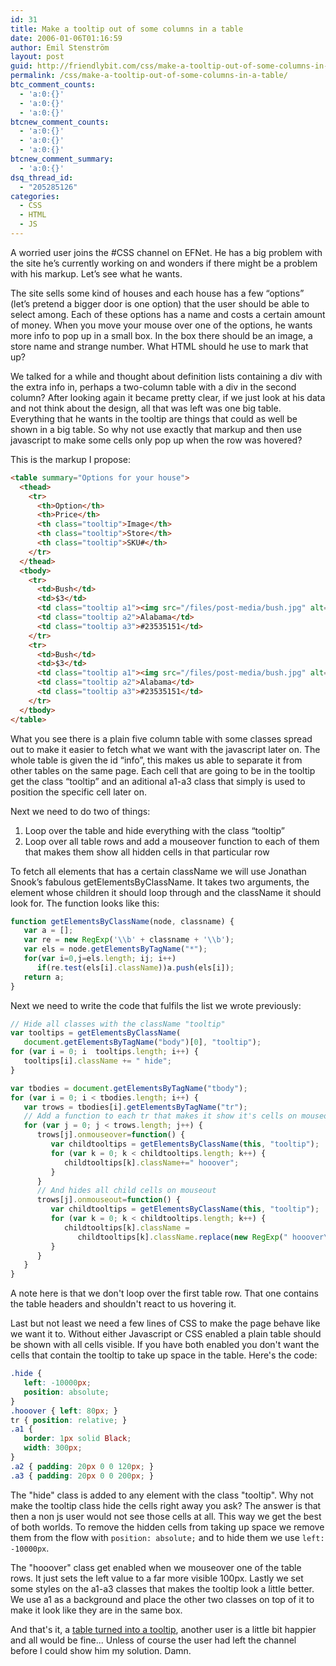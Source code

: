 ```yaml
---
id: 31
title: Make a tooltip out of some columns in a table
date: 2006-01-06T01:16:59
author: Emil Stenström
layout: post
guid: http://friendlybit.com/css/make-a-tooltip-out-of-some-columns-in-a-table/
permalink: /css/make-a-tooltip-out-of-some-columns-in-a-table/
btc_comment_counts:
  - 'a:0:{}'
  - 'a:0:{}'
  - 'a:0:{}'
btcnew_comment_counts:
  - 'a:0:{}'
  - 'a:0:{}'
  - 'a:0:{}'
btcnew_comment_summary:
  - 'a:0:{}'
dsq_thread_id:
  - "205285126"
categories:
  - CSS
  - HTML
  - JS
---
```

A worried user joins the #CSS channel on EFNet. He has a big problem with the site he&#8217;s currently working on and wonders if there might be a problem with his markup. Let&#8217;s see what he wants.

The site sells some kind of houses and each house has a few &#8220;options&#8221; (let&#8217;s pretend a bigger door is one option) that the user should be able to select among. Each of these options has a name and costs a certain amount of money. When you move your mouse over one of the options, he wants more info to pop up in a small box. In the box there should be an image, a store name and strange number. What HTML should he use to mark that up?

We talked for a while and thought about definition lists containing a div with the extra info in, perhaps a two-column table with a div in the second column? After looking again it became pretty clear, if we just look at his data and not think about the design, all that was left was one big table. Everything that he wants in the tooltip are things that could as well be shown in a big table. So why not use exactly that markup and then use javascript to make some cells only pop up when the row was hovered?

This is the markup I propose:

```html
<table summary="Options for your house">
  <thead>
    <tr>
      <th>Option</th>
      <th>Price</th>
      <th class="tooltip">Image</th>
      <th class="tooltip">Store</th>
      <th class="tooltip">SKU#</th>
    </tr>
  </thead>
  <tbody>
    <tr>
      <td>Bush</td>
      <td>$3</td>
      <td class="tooltip a1"><img src="/files/post-media/bush.jpg" alt="An alabama bush"></td>
      <td class="tooltip a2">Alabama</td>
      <td class="tooltip a3">#23535151</td>
    </tr>
    <tr>
      <td>Bush</td>
      <td>$3</td>
      <td class="tooltip a1"><img src="/files/post-media/bush.jpg" alt="An alabama bush"></td>
      <td class="tooltip a2">Alabama</td>
      <td class="tooltip a3">#23535151</td>
    </tr>
  </tbody>
</table>
```

What you see there is a plain five column table with some classes spread out to make it easier to fetch what we want with the javascript later on. The whole table is given the id &#8220;info&#8221;, this makes us able to separate it from other tables on the same page. Each cell that are going to be in the tooltip get the class &#8220;tooltip&#8221; and an aditional a1-a3 class that simply is used to position the specific cell later on.

Next we need to do two of things:

  1. Loop over the table and hide everything with the class &#8220;tooltip&#8221;
  2. Loop over all table rows and add a mouseover function to each of them that makes them show all hidden cells in that particular row

To fetch all elements that has a certain className we will use Jonathan Snook&#8217;s fabulous getElementsByClassName. It takes two arguments, the element whose children it should loop through and the className it should look for. The function looks like this:

```js
function getElementsByClassName(node, classname) {
   var a = [];
   var re = new RegExp('\\b' + classname + '\\b');
   var els = node.getElementsByTagName("*");
   for(var i=0,j=els.length; ij; i++)
      if(re.test(els[i].className))a.push(els[i]);
   return a;
}
```

Next we need to write the code that fulfils the list we wrote previously:

```js
// Hide all classes with the className "tooltip"
var tooltips = getElementsByClassName(
   document.getElementsByTagName("body")[0], "tooltip");
for (var i = 0; i  tooltips.length; i++) {
   tooltips[i].className += " hide";
}

var tbodies = document.getElementsByTagName("tbody");
for (var i = 0; i < tbodies.length; i++) {
   var trows = tbodies[i].getElementsByTagName("tr");
   // Add a function to each tr that makes it show it's cells on mouseover
   for (var j = 0; j < trows.length; j++) {
      trows[j].onmouseover=function() {
         var childtooltips = getElementsByClassName(this, "tooltip");
         for (var k = 0; k < childtooltips.length; k++) {
            childtooltips[k].className+=" hooover";
         }
      }
      // And hides all child cells on mouseout
      trows[j].onmouseout=function() {
         var childtooltips = getElementsByClassName(this, "tooltip");
         for (var k = 0; k < childtooltips.length; k++) {
            childtooltips[k].className =
               childtooltips[k].className.replace(new RegExp(" hooover\\b"), "");
         }
      }
   }
}
```

A note here is that we don't loop over the first table row. That one contains the table headers and shouldn't react to us hovering it.

Last but not least we need a few lines of CSS to make the page behave like we want it to. Without either Javascript or CSS enabled a plain table should be shown with all cells visible. If you have both enabled you don't want the cells that contain the tooltip to take up space in the table. Here's the code:

```css
.hide {
   left: -10000px;
   position: absolute;
}
.hooover { left: 80px; }
tr { position: relative; }
.a1 {
   border: 1px solid Black;
   width: 300px;
}
.a2 { padding: 20px 0 0 120px; }
.a3 { padding: 20px 0 0 200px; }
```

The "hide" class is added to any element with the class "tooltip". Why not make the tooltip class hide the cells right away you ask? The answer is that then a non js user would not see those cells at all. This way we get the best of both worlds. To remove the hidden cells from taking up space we remove them from the flow with `position: absolute;` and to hide them we use `left: -10000px`.

The "hooover" class get enabled when we mouseover one of the table rows. It just sets the left value to a far more visible 100px. Lastly we set some styles on the a1-a3 classes that makes the tooltip look a little better. We use a1 as a background and place the other two classes on top of it to make it look like they are in the same box.

And that's it, a [table turned into a tooltip](/files/table-tooltip/), another user is a little bit happier and all would be fine... Unless of course the user had left the channel before I could show him my solution. Damn.
